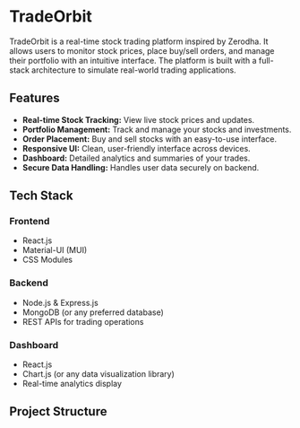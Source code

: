 # TradeOrbit

TradeOrbit is a real-time stock trading platform inspired by Zerodha. It allows users to monitor stock prices, place buy/sell orders, and manage their portfolio with an intuitive interface. The platform is built with a full-stack architecture to simulate real-world trading applications.

## Features
- **Real-time Stock Tracking:** View live stock prices and updates.
- **Portfolio Management:** Track and manage your stocks and investments.
- **Order Placement:** Buy and sell stocks with an easy-to-use interface.
- **Responsive UI:** Clean, user-friendly interface across devices.
- **Dashboard:** Detailed analytics and summaries of your trades.
- **Secure Data Handling:** Handles user data securely on backend.

## Tech Stack
### Frontend
- React.js
- Material-UI (MUI)
- CSS Modules

### Backend
- Node.js & Express.js
- MongoDB (or any preferred database)
- REST APIs for trading operations

### Dashboard
- React.js
- Chart.js (or any data visualization library)
- Real-time analytics display

## Project Structure
